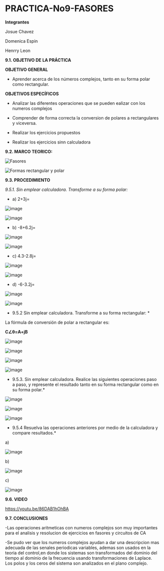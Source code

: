 # PRACTICA-No9-FASORES

**Integrantes**

Josue Chavez

Domenica Espin

Henrry Leon

**9.1. OBJETIVO DE LA PRÁCTICA**

**OBJETIVO GENERAL**

- Aprender acerca de los números complejos, tanto en su forma polar como rectangular.

**OBJETIVOS ESPECÍFICOS**

- Analizar las diferentes operaciones que se pueden ealizar con los numeros complejos

- Comprender de forma correcta la conversion de polares a rectangulares y viceversa.

- Realizar los ejercicios propuestos

- Realizar los ejercicios sinn calculadora

**9.2. MARCO TEORICO:**

![Fasores](https://user-images.githubusercontent.com/116777118/222453896-6a754d72-ffeb-4579-b49a-da1f79f340fd.png)

![Formas rectangular y polar](https://user-images.githubusercontent.com/116777118/222453918-1804d657-c28c-4075-8cb4-ffef9adba012.png)

**9.3. PROCEDIMIENTO**

*9.5.1. Sin emplear calculadora. Transforme a su forma polar:*

- a) 2+3j=

![image](https://user-images.githubusercontent.com/116777118/222455391-47c13034-3389-429a-8f16-4afaf2e7c0eb.png)

![image](https://user-images.githubusercontent.com/116777118/222455518-25182512-52b2-48fe-a372-91fffc9bd741.png)

- b) -8+6.2j=

![image](https://user-images.githubusercontent.com/116777118/222455671-421c9a84-0e5f-470e-83f3-e21ab1bd9d8e.png)

![image](https://user-images.githubusercontent.com/116777118/222455864-dc838405-dee8-4ce5-a4ad-9acda2c8968c.png)

- c) 4.3-2.8j=

![image](https://user-images.githubusercontent.com/116777118/222456306-2600a394-9389-44bf-897c-395ce8cc8eb6.png)

![image](https://user-images.githubusercontent.com/116777118/222456395-1cc4ffe1-13cb-497b-a6da-42fe5e4f2ce0.png)

- d) -6-3.2j=

![image](https://user-images.githubusercontent.com/116777118/222456528-492255fb-98ec-4f1e-9be3-8ced5ce98b65.png)

![image](https://user-images.githubusercontent.com/116777118/222456563-f97df243-624c-4279-adb6-13448108d0cb.png)

* 9.5.2 Sin emplear calculadora. Transforme a su forma rectangular: *

La fórmula de conversión de polar a rectangular es: 

**C∠θ=A+jB**

![image](https://user-images.githubusercontent.com/116777118/223888325-845ecd4a-3578-4c76-8968-631deb37931e.png)

![image](https://user-images.githubusercontent.com/116777118/223888467-f7100fd9-9a7f-494c-93f1-29e8ed637977.png)

![image](https://user-images.githubusercontent.com/116777118/223893025-b1876f25-b5c7-49bd-ae49-e7a16828fb84.png)

![image](https://user-images.githubusercontent.com/116777118/223889064-1bacf6c2-34ad-4892-8f02-1fbba76ad5af.png)

* 9.5.3. Sin emplear calculadora. Realice las siguientes operaciones paso a paso, y represente el resultado tanto en su forma rectangular como en su forma polar.*

![image](https://user-images.githubusercontent.com/116777118/224204369-6c92ff7b-a52c-4be3-8788-ec31d8221e2e.png)

![image](https://user-images.githubusercontent.com/116777118/223892648-e1df441e-879f-464a-add2-e802ee6a7084.png)

![image](https://user-images.githubusercontent.com/116777118/223892688-2780131f-b634-450a-83ac-b7ee13fdde30.png)

* 9.5.4 Resuelva las operaciones anteriores por medio de la calculadora y compare
resultados.*

a)

![image](https://user-images.githubusercontent.com/116777118/223892750-d23bd227-a382-4aac-9e33-0c5006bfcee7.png)

b)

![image](https://user-images.githubusercontent.com/116777118/223892795-7d791403-2e1d-4b5a-97ec-34f31d470d6e.png)

c)

![image](https://user-images.githubusercontent.com/116777118/223892845-ef16178b-a47d-45e8-9a47-8f9abcf411f0.png)

**9.6. VIDEO**

https://youtu.be/86DAB1hOhBA

**9.7. CONCLUSIONES**

-Las operaciones aritmeticas con numeros complejos son muy importantes para el analisis y resolucion de ejercicios en fasores y circuitos de CA

-Se pudo ver que los numeros complejos ayudan a dar una descripcion mas adecuada de las senales periodicas variables, ademas son usados en la teoria del control,en donde los sistemas son transformados del dominio del tiempo al dominio de la frecuencia usando transformaciones de Laplace. Los polos y los ceros del sistema son analizados en el plano complejo.






